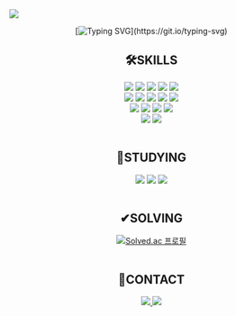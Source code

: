 <img src="https://capsule-render.vercel.app/api?type=waving&color=9966FF&height=250&section=header&text=Cheonwooo&fontColor=FFFFFF" />

<div align=center>

[![Typing SVG](https://readme-typing-svg.demolab.com?font=Fira+Code&size=25&pause=1000&color=9966FF&center=true&vCenter=true&width=600&lines=Hi%2C+I'm+HyeonWoo+Cheon!)](https://git.io/typing-svg)

## 🛠SKILLS

<img src="https://img.shields.io/badge/Java-ED8B00?style=flat-square&logo=openjdk&logoColor=white" /> 
<img src="https://img.shields.io/badge/Kotlin-7F52FF?style=flat-square&logo=Kotlin&logoColor=white"> 
<img src="https://img.shields.io/badge/Spring Boot-6DB33F?style=flat-square&logo=SpringBoot&logoColor=white"> 
<img src="https://img.shields.io/badge/MySQL-4479A1?style=flat-square&logo=MySQL&logoColor=white"> 
<img src="https://img.shields.io/badge/Redis-DC382D?style=flat-square&logo=Redis&logoColor=white">
<br/>
<img src="https://img.shields.io/badge/Docker-2496ED?style=flat-square&logo=Docker&logoColor=white">
<img src="https://img.shields.io/badge/Kubernetes-326CE5?style=flat-square&logo=kubernetes&logoColor=white"> 
<img src="https://img.shields.io/badge/Helm-0F1689?style=flat-square&logo=helm&logoColor=white"> 
<img src="https://img.shields.io/badge/Argo-EF7B4D?style=flat-square&logo=Argo&logoColor=white">
<img src="https://img.shields.io/badge/Jenkins-D24939?style=flat-square&logo=Jenkins&logoColor=white">
<br/>
<img src="https://img.shields.io/badge/prometheus-E6522C?style=flat-square&logo=prometheus&logoColor=white">  
<img src="https://img.shields.io/badge/Loki-FFA600?style=flat-square&logo=grafana&logoColor=white"> 
<img src="https://img.shields.io/badge/Promtail-FFA600?style=flat-square&logo=grafana&logoColor=white">
<img src="https://img.shields.io/badge/Grafana-F46800?style=flat-square&logo=grafana&logoColor=white">
<br/>
<img src="https://img.shields.io/badge/Jira-0052CC?style=flat-square&logo=jira&logoColor=white">
<img src="https://img.shields.io/badge/Confluence-172B4D?style=flat-square&logo=confluence&logoColor=white">
<br/><br/>

## 📝STUDYING

<img src="https://img.shields.io/badge/Java-ED8B00?style=flat-square&logo=openjdk&logoColor=white" /> 
<img src="https://img.shields.io/badge/Kotlin-7F52FF?style=flat-square&logo=Kotlin&logoColor=white"> 
<img src="https://img.shields.io/badge/Spring Boot-6DB33F?style=flat-square&logo=SpringBoot&logoColor=white">
<br/><br/>

## ✔SOLVING

[![Solved.ac
프로필](http://mazassumnida.wtf/api/generate_badge?boj=gusdn3719)](https://solved.ac/gusdn3719)
<br/><br/>

## 📩CONTACT

<a href="mailto:gusdn3719@gmail.com" target="_blank">
<img src="https://img.shields.io/badge/Gmail-EA4335.svg?style=flat-square&logo=Gmail&logoColor=white"/>
</a>
<a href="https://cheonu.tistory.com" target="_blank">
<img src="https://img.shields.io/badge/Blog-181717.svg?style=flat-square&logo=tistory&logoColor=white"/>
</a>
</div>
